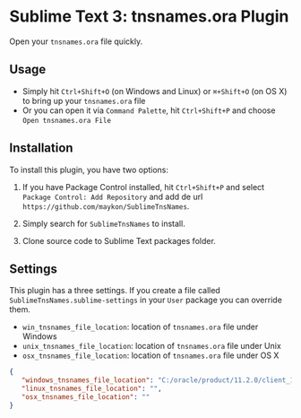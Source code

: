 # Sublime Text 3: tnsnames.ora Plugin

Open your `tnsnames.ora` file quickly.

## Usage

 - Simply hit `Ctrl+Shift+O` (on Windows and Linux) or `⌘+Shift+O` (on OS X) to bring up your `tnsnames.ora` file
 - Or you can open it via `Command Palette`, hit `Ctrl+Shift+P` and choose `Open tnsnames.ora File`

## Installation

To install this plugin, you have two options:


1. If you have Package Control installed, hit `Ctrl+Shift+P` and select `Package Control: Add Repository` and add de url `https://github.com/maykon/SublimeTnsNames`.

2. Simply search for `SublimeTnsNames` to install.

3. Clone source code to Sublime Text packages folder.

## Settings

This plugin has a three settings. If you create a file called `SublimeTnsNames.sublime-settings` in your `User` package you can override them.

 - `win_tnsnames_file_location`: location of `tnsnames.ora` file under Windows
 - `unix_tnsnames_file_location`: location of `tnsnames.ora` file under Unix
 - `osx_tnsnames_file_location`: location of `tnsnames.ora` file under OS X

``` JSON
{
   "windows_tnsnames_file_location": "C:/oracle/product/11.2.0/client_1/network/admin/tnsnames.ora",
   "linux_tnsnames_file_location": "",
   "osx_tnsnames_file_location": ""
}
```
